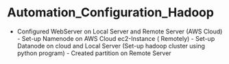 # Automation_Configuration_Hadoop
- Configured WebServer on Local Server and Remote Server (AWS Cloud) - Set-up Namenode on AWS Cloud ec2-Instance ( Remotely) - Set-up Datanode on cloud and Local Server (Set-up hadoop cluster using python program) - Created partition on Remote Server
